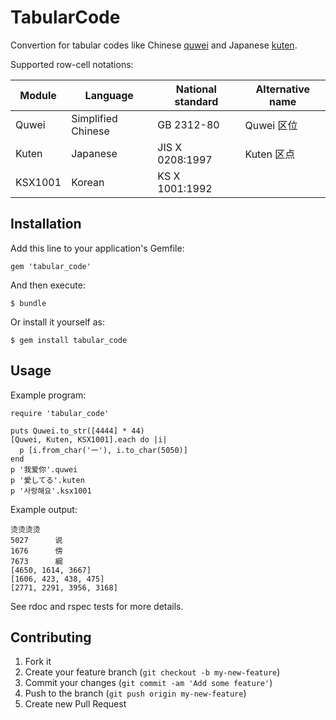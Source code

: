 # TabularCode

Convertion for tabular codes like
Chinese [quwei](http://zh.wikipedia.org/wiki/%E5%8C%BA%E4%BD%8D%E7%A0%81_%28%E5%9B%BD%E6%A0%87%29)
and
Japanese [kuten](http://ja.wikipedia.org/wiki/JIS_X_0208).

Supported row-cell notations:

| Module  | Language           | National standard | Alternative name |
|---------|--------------------|-------------------|------------------|
| Quwei   | Simplified Chinese | GB 2312-80        | Quwei 区位       |
| Kuten   | Japanese           | JIS X 0208:1997   | Kuten 区点       |
| KSX1001 | Korean             | KS X 1001:1992    |                  |

## Installation

Add this line to your application's Gemfile:

    gem 'tabular_code'

And then execute:

    $ bundle

Or install it yourself as:

    $ gem install tabular_code

## Usage

Example program:

    require 'tabular_code'

    puts Quwei.to_str([4444] * 44)
    [Quwei, Kuten, KSX1001].each do |i|
      p [i.from_char('一'), i.to_char(5050)]
    end
    p '我爱你'.quwei
    p '愛してる'.kuten
    p '사랑해요'.ksx1001

Example output:

    烫烫烫烫
    5027	  说
    1676	  傍
    7673	  綱
    [4650, 1614, 3667]
    [1606, 423, 438, 475]
    [2771, 2291, 3956, 3168]

See rdoc and rspec tests for more details.

## Contributing

1. Fork it
2. Create your feature branch (`git checkout -b my-new-feature`)
3. Commit your changes (`git commit -am 'Add some feature'`)
4. Push to the branch (`git push origin my-new-feature`)
5. Create new Pull Request

